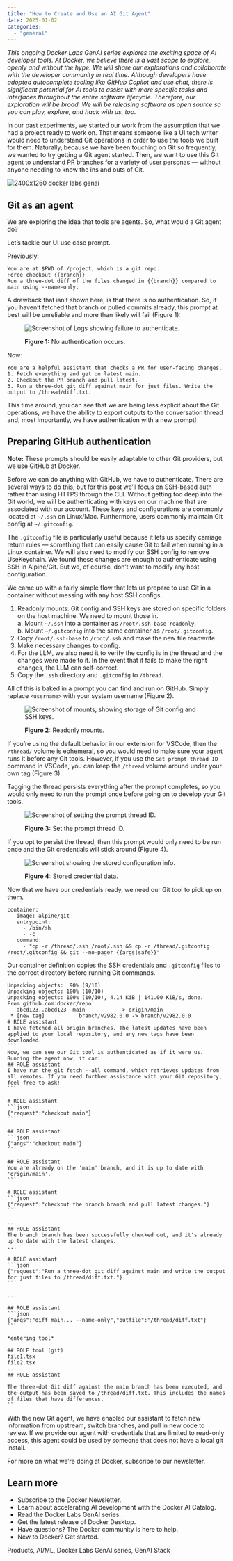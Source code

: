 ```yaml
---
title: "How to Create and Use an AI Git Agent"
date: 2025-01-02
categories: 
  - "general"
---
```


_This ongoing_ _Docker Labs GenAI series_ _explores the exciting space of AI developer tools. At Docker, we believe there is a vast scope to explore, openly and without the hype. We will share our explorations and collaborate with the developer community in real time. Although developers have adopted autocomplete tooling like GitHub Copilot and use chat, there is significant potential for AI tools to assist with more specific tasks and interfaces throughout the entire software lifecycle. Therefore, our exploration will be broad. We will be releasing software as open source so you can play, explore, and hack with us, too._

In our past experiments, we started our work from the assumption that we had a project ready to work on. That means someone like a UI tech writer would need to understand Git operations in order to use the tools we built for them. Naturally, because we have been touching on Git so frequently, we wanted to try getting a Git agent started. Then, we want to use this Git agent to understand PR branches for a variety of user personas — without anyone needing to know the ins and outs of Git.

![2400x1260 docker labs genai](https://www.docker.com/wp-content/uploads/2024/06/2400x1260_docker-labs-genai-1110x583.png "- 2400x1260 docker labs genai")

## Git as an agent

We are exploring the idea that tools are agents. So, what would a Git agent do? 

Let’s tackle our UI use case prompt. 

Previously:

```
You are at $PWD of /project, which is a git repo.
Force checkout {{branch}}
Run a three-dot diff of the files changed in {{branch}} compared to main using --name-only.
```

A drawback that isn’t shown here, is that there is no authentication. So, if you haven’t fetched that branch or pulled commits already, this prompt at best will be unreliable and more than likely will fail (Figure 1):

<figure>

![Screenshot of Logs showing failure to authenticate.](https://www.docker.com/wp-content/uploads/2024/12/F1-no-auth-1110x221.png "Screenshot of Logs showing failure to authenticate. - F1 no auth")

<figcaption>

**Figure 1:** No authentication occurs.

</figcaption>

</figure>

Now:

```
You are a helpful assistant that checks a PR for user-facing changes.
1. Fetch everything and get on latest main.
2. Checkout the PR branch and pull latest.
3. Run a three-dot git diff against main for just files. Write the output to /thread/diff.txt.
```

This time around, you can see that we are being less explicit about the Git operations, we have the ability to export outputs to the conversation thread and, most importantly, we have authentication with a new prompt!

## Preparing GitHub authentication

**Note:** These prompts should be easily adaptable to other Git providers, but we use GitHub at Docker.

Before we can do anything with GitHub, we have to authenticate. There are several ways to do this, but for this post we’ll focus on SSH-based auth rather than using HTTPS through the CLI. Without getting too deep into the Git world, we will be authenticating with keys on our machine that are associated with our account. These keys and configurations are commonly located at `~/.ssh` on Linux/Mac. Furthermore, users commonly maintain Git config at `~/.gitconfig`. 

The `.gitconfig` file is particularly useful because it lets us specify carriage return rules — something that can easily cause Git to fail when running in a Linux container. We will also need to modify our SSH config to remove UseKeychain. We found these changes are enough to authenticate using SSH in Alpine/Git. But we, of course, don’t want to modify any host configuration.

We came up with a fairly simple flow that lets us prepare to use Git in a container without messing with any host SSH configs.

1. Readonly mounts: Git config and SSH keys are stored on specific folders on the host machine. We need to mount those in.  
    a. Mount `~/.ssh` into a container as `/root/.ssh-base readonly`.  
    b. Mount `~/.gitconfig` into the same container as `/root/.gitconfig`.
2. Copy `/root/.ssh-base` to `/root/.ssh` and make the new file readwrite.
3. Make necessary changes to config.
4. For the LLM, we also need it to verify the config is in the thread and the changes were made to it. In the event that it fails to make the right changes, the LLM can self-correct.
5. Copy the `.ssh` directory and `.gitconfig` to `/thread`.

All of this is baked in a prompt you can find and run on GitHub. Simply replace `<username>` with your system username (Figure 2).

<figure>

![Screenshot of mounts, showing storage of Git config and SSH keys.](https://www.docker.com/wp-content/uploads/2024/12/F2-mounts-1110x195.png "Screenshot of mounts, showing storage of Git config and SSH keys. - F2 mounts")

<figcaption>

**Figure 2:** Readonly mounts.

</figcaption>

</figure>

If you’re using the default behavior in our extension for VSCode, then the `/thread/` volume is ephemeral, so you would need to make sure your agent runs it before any Git tools. However, if you use the `Set prompt thread ID` command in VSCode, you can keep the `/thread` volume around under your own tag (Figure 3). 

Tagging the thread persists everything after the prompt completes, so you would only need to run the prompt once before going on to develop your Git tools.

<figure>

![Screenshot of setting the prompt thread ID.
](https://www.docker.com/wp-content/uploads/2024/12/F3-set-thread-1110x101.png "Screenshot of setting the prompt thread ID. - F3 set thread")

<figcaption>

**Figure 3:** Set the prompt thread ID.

</figcaption>

</figure>

If you opt to persist the thread, then this prompt would only need to be run once and the Git credentials will stick around (Figure 4).

<figure>

![Screenshot showing the stored configuration info.](https://www.docker.com/wp-content/uploads/2024/12/F4-Git-credentials-1110x316.png "Screenshot showing the stored configuration info. - F4 Git credentials")

<figcaption>

**Figure 4:** Stored credential data.

</figcaption>

</figure>

Now that we have our credentials ready, we need our Git tool to pick up on them.

```
container:
   image: alpine/git
   entrypoint:
     - /bin/sh
     - -c
   command:
     - "cp -r /thread/.ssh /root/.ssh && cp -r /thread/.gitconfig /root/.gitconfig && git --no-pager {{args|safe}}" 
```

Our container definition copies the SSH credentials and `.gitconfig` files to the correct directory before running Git commands.

````
Unpacking objects:  90% (9/10)
Unpacking objects: 100% (10/10)
Unpacking objects: 100% (10/10), 4.14 KiB | 141.00 KiB/s, done.
From github.com:docker/repo
   abcd123..abcd123  main           -> origin/main
 * [new tag]           branch/v2982.0.0 -> branch/v2982.0.0
# ROLE assistant
I have fetched all origin branches. The latest updates have been applied to your local repository, and any new tags have been downloaded.
```
Now, we can see our Git tool is authenticated as if it were us.
Running the agent now, it can:
## ROLE assistant
I have run the git fetch --all command, which retrieves updates from all remotes. If you need further assistance with your Git repository, feel free to ask!
```

# ROLE assistant
```json
{"request":"checkout main"}
```

## ROLE assistant
```json
{"args":"checkout main"}
```

## ROLE assistant
You are already on the 'main' branch, and it is up to date with 'origin/main'.
```

# ROLE assistant
```json
{"request":"checkout the branch branch and pull latest changes."}
```

...
## ROLE assistant
The branch branch has been successfully checked out, and it's already up to date with the latest changes.
...

# ROLE assistant
```json
{"request":"Run a three-dot git diff against main and write the output for just files to /thread/diff.txt."}
```

...

## ROLE assistant
```json
{"args":"diff main... --name-only","outfile":"/thread/diff.txt"}
```

*entering tool*

## ROLE tool (git)
file1.tsx
file2.tsx
...
## ROLE assistant

The three-dot Git diff against the main branch has been executed, and the output has been saved to /thread/diff.txt. This includes the names of files that have differences.
``
````

With the new Git agent, we have enabled our assistant to fetch new information from upstream, switch branches, and pull in new code to review. If we provide our agent with credentials that are limited to read-only access, this agent could be used by someone that does not have a local git install.

For more on what we’re doing at Docker, subscribe to our newsletter.

## Learn more

- Subscribe to the Docker Newsletter. 
- Learn about accelerating AI development with the Docker AI Catalog.
- Read the Docker Labs GenAI series.
- Get the latest release of Docker Desktop.
- Have questions? The Docker community is here to help.
- New to Docker? Get started.

​Products, AI/ML, Docker Labs GenAI series, GenAI Stack
